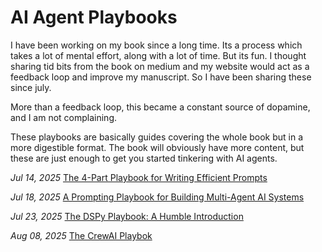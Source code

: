 # AI Agent Playbooks


I have been working on my book since a long time. Its a process which takes a lot of mental effort, along with a lot of time. But its fun. I thought sharing tid bits from the book on medium and my website would act as a feedback loop and improve my manuscript. So I have been sharing these since july. 

More than a feedback loop, this became a constant source of dopamine, and I am not complaining.

These playbooks are basically guides covering the whole book but in a more digestible format. The book will obviously have more content, but these are just enough to get you started tinkering with AI agents.

*Jul 14, 2025* [The 4-Part Playbook for Writing Efficient Prompts](./4_part_prompting_template.md)

*Jul 18, 2025* [A Prompting Playbook for Building Multi-Agent AI Systems](./prompting_playbook.md)

*Jul 23, 2025* [The DSPy Playbook: A Humble Introduction](./dspy_playbook.md)

*Aug 08, 2025* [The CrewAI Playbok](./crewai_playbook.md)








